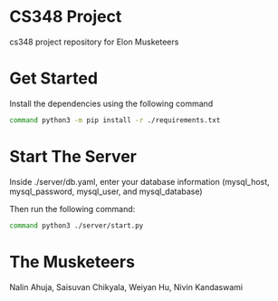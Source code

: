 # CS348 Project
cs348 project repository for Elon Musketeers

# Get Started

Install the dependencies using the following command

```bash
command python3 -m pip install -r ./requirements.txt
```

# Start The Server

Inside ./server/db.yaml, enter your database information (mysql_host, mysql_password, mysql_user, and mysql_database)

Then run the following command:

```bash
command python3 ./server/start.py
```

# The Musketeers

Nalin Ahuja, Saisuvan Chikyala, Weiyan Hu, Nivin Kandaswami
